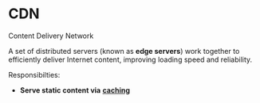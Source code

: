 # CDN

Content Delivery Network

A set of distributed servers (known as **edge servers**) work together to efficiently deliver Internet content, improving loading speed and reliability.

Responsibilties:
* **Serve static content via** [**caching**](./caching.md)